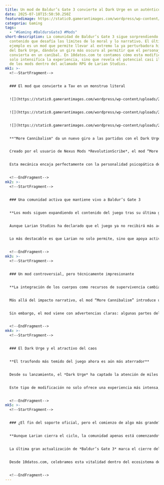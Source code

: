 ```yaml
---
title: Un mod de Baldur’s Gate 3 convierte al Dark Urge en un auténtico caníbal
date: 2025-07-18T15:50:50.250Z
featuredimage: https://static0.gamerantimages.com/wordpress/wp-content/uploads/2025/07/baldurs-gate-3-wallpaper-3440x1440-5120x1440-v0-a7eos4ir1jcb1.png?q=70&fit=crop&w=1140&h=&dpr=1
categoria: Gaming
tags:
  - "#Gaming #BaldursGate3 #Mods"
short-description: La comunidad de Baldur’s Gate 3 sigue sorprendiendo con
  contenido que desafía los límites de lo moral y lo narrativo. El último
  ejemplo es un mod que permite llevar al extremo la ya perturbadora historia
  del Dark Urge, dándole un giro más oscuro al permitir que el personaje se
  convierta en un caníbal. En 10datos.com te contamos cómo esta modificación no
  solo intensifica la experiencia, sino que revela el potencial casi ilimitado
  de los mods dentro del aclamado RPG de Larian Studios.
mk1: >-
  <!--StartFragment-->


  ### El mod que convierte a Tav en un monstruo literal


  ![](https://static0.gamerantimages.com/wordpress/wp-content/uploads/2025/06/baldurs-gate-3-chosen-three-magic-the-gathering-cards.jpg?q=49&fit=crop&w=750&h=422&dpr=2)


  ![](https://static0.gamerantimages.com/wordpress/wp-content/uploads/2025/05/upscalemedia-transformed-30.jpeg?q=49&fit=crop&w=750&h=422&dpr=2)


  ![](https://static0.gamerantimages.com/wordpress/wp-content/uploads/2025/05/baldurs-gate-3-raphael-devil-form.jpg?q=49&fit=crop&w=750&h=422&dpr=2)


  **"More Cannibalism" da un nuevo giro a las partidas con el Dark Urge**


  Creado por el usuario de Nexus Mods *RevolutionScribe*, el mod “More Cannibalism” introduce una nueva mecánica para las partidas con el trasfondo de *Dark Urge*, permitiendo al personaje devorar partes del cuerpo de enemigos caídos para convertirlas en provisiones de campamento. Esto, en un juego cargado de decisiones morales y consecuencias narrativas, añade un nivel completamente nuevo de oscuridad y libertad.


  Esta mecánica encaja perfectamente con la personalidad psicopática del Dark Urge, un trasfondo que ya de por sí empuja al jugador hacia acciones violentas y crueles. Ahora, con la posibilidad de consumir literalmente a sus víctimas, la línea entre el jugador y el monstruo se vuelve aún más delgada, aumentando la inmersión para aquellos que desean explorar las facetas más siniestras del juego.


  <!--EndFragment-->
mk2: >-
  <!--StartFragment-->


  ### Una comunidad activa que mantiene vivo a Baldur’s Gate 3


  **Los mods siguen expandiendo el contenido del juego tras su última gran actualización**


  Aunque Larian Studios ha declarado que el juego ya no recibirá más actualizaciones importantes, la comunidad de modders mantiene vivo y en constante evolución el mundo de *Baldur’s Gate 3*. Desde su lanzamiento, miles de mods han sido desarrollados, ofreciendo desde opciones de personalización estética hasta nuevas clases, hechizos y mecánicas de combate.


  Lo más destacable es que Larian no solo permite, sino que apoya activamente este ecosistema creativo. Prueba de ello es la inclusión oficial de un *Mod Manager* que permite la instalación sencilla de mods incluso en consolas, lo cual es un gran paso para la accesibilidad de estas modificaciones. El mod de canibalismo es solo uno de los tantos ejemplos que muestran cómo la comunidad sigue reinventando el juego.


  <!--EndFragment-->
mk3: >-
  <!--StartFragment-->


  ### Un mod controversial, pero técnicamente impresionante


  **La integración de los cuerpos como recursos de supervivencia cambia las dinámicas del campamento**


  Más allá del impacto narrativo, el mod “More Cannibalism” introduce una mecánica funcional muy bien pensada: cada parte del cuerpo que se pueda lootear puede transformarse en suministros para el campamento. Esto significa que los recursos para descansar y recuperarse se vuelven más abundantes, pero a un costo moral evidente, ideal para jugadores que buscan una experiencia más cruda y desafiante.


  Sin embargo, el mod viene con advertencias claras: algunas partes del cuerpo que se pueden consumir podrían ser necesarias para completar ciertas misiones, lo que implica el riesgo de bloquear accidentalmente el progreso si no se tiene cuidado. Además, solo los restos que aparezcan *después* de instalar el mod podrán ser consumidos, por lo que se recomienda iniciar una partida nueva para aprovecharlo al máximo.


  <!--EndFragment-->
mk4: >-
  <!--StartFragment-->


  ### El Dark Urge y el atractivo del caos


  **El trasfondo más temido del juego ahora es aún más aterrador**


  Desde su lanzamiento, el *Dark Urge* ha captado la atención de miles de jugadores por su narrativa trágica y violencia inherente. Este trasfondo convierte al protagonista en un ser marcado por impulsos asesinos que el jugador puede resistir o abrazar. Añadirle la capacidad de practicar el canibalismo lleva esa narrativa a otro nivel, explorando temas aún más oscuros dentro del universo de *Baldur’s Gate 3*.


  Este tipo de modificación no solo ofrece una experiencia más intensa, sino que también resalta el poder de la narrativa emergente en los RPG. Ahora, cada decisión, cada víctima y cada parte del cuerpo encontrada puede tener un nuevo propósito, añadiendo profundidad a cada encuentro y generando situaciones únicas e impactantes para quienes se atreven a sumergirse en este camino tenebroso.


  <!--EndFragment-->
mk5: >-
  <!--StartFragment-->


  ### ¿El fin del soporte oficial, pero el comienzo de algo más grande?


  **Aunque Larian cierra el ciclo, la comunidad apenas está comenzando**


  La última gran actualización de *Baldur’s Gate 3* marca el cierre del ciclo oficial por parte del estudio, pero la escena de mods apenas comienza a tomar fuerza. Cada semana aparecen nuevas propuestas que enriquecen y transforman la experiencia original, como este inquietante mod de canibalismo. La creatividad de la comunidad está convirtiendo al juego en un laboratorio constante de posibilidades.


  Desde 10datos.com, celebramos esta vitalidad dentro del ecosistema de *Baldur’s Gate 3*. Es un claro ejemplo de cómo un videojuego puede trascender sus propios límites gracias al entusiasmo y talento de sus jugadores. Y aunque el canibalismo virtual no sea para todos, representa una forma más de experimentar la libertad que define este icónico RPG.


  <!--EndFragment-->
---
```

